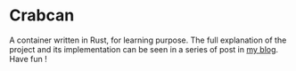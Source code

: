 # Crabcan
A container written in Rust, for learning purpose.
The full explanation of the project and its implementation can be seen
in a series of post in [my blog](https://litchipi.github.io/series/container_in_rust).
Have fun !

